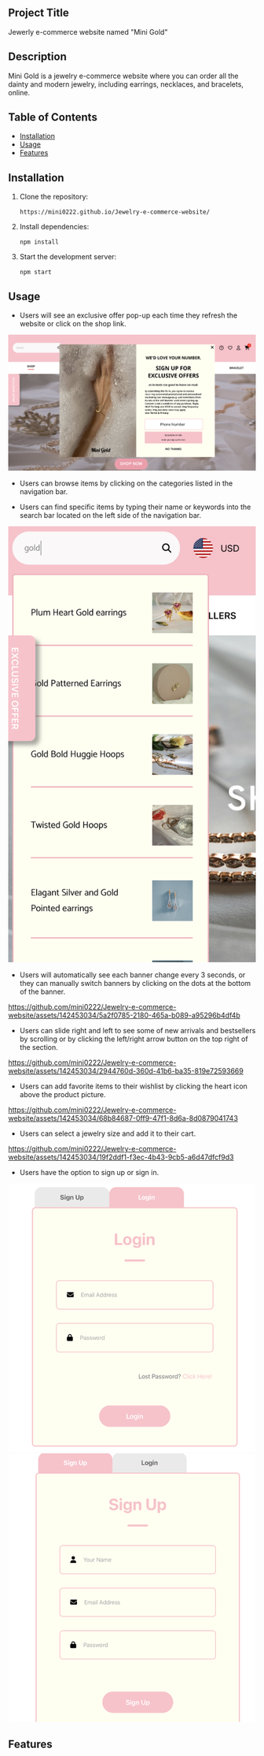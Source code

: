 ## Project Title
Jewerly e-commerce website named "Mini Gold"

## Description
Mini Gold is a jewelry e-commerce website where you can order all the dainty and modern jewelry, including earrings, necklaces, and bracelets, online.

## Table of Contents
- [Installation](#installation)
- [Usage](#usage)
- [Features](#Features)

## Installation
1. Clone the repository:
   ```
   https://mini0222.github.io/Jewelry-e-commerce-website/
   ```
   
2. Install dependencies:
   ```
   npm install
   ```
   
3. Start the development server:
   ```
   npm start
   ```

## Usage

- Users will see an exclusive offer pop-up each time they refresh the website or click on the shop link.

![Alt text](1.png)

- Users can browse items by clicking on the categories listed in the navigation bar.

- Users can find specific items by typing their name or keywords into the search bar located on the left side of the navigation bar.

![Alt text](3.png)
  
- Users will automatically see each banner change every 3 seconds, or they can manually switch banners by clicking on the dots at the bottom of the banner.

https://github.com/mini0222/Jewelry-e-commerce-website/assets/142453034/5a2f0785-2180-465a-b089-a95296b4df4b

- Users can slide right and left to see some of new arrivals and bestsellers by scrolling or by clicking the left/right arrow button on the top right of the section.

https://github.com/mini0222/Jewelry-e-commerce-website/assets/142453034/2944760d-360d-41b6-ba35-819e72593669

- Users can add favorite items to their wishlist by clicking the heart icon above the product picture.

https://github.com/mini0222/Jewelry-e-commerce-website/assets/142453034/68b84687-0ff9-47f1-8d6a-8d0879041743

- Users can select a jewelry size and add it to their cart.

https://github.com/mini0222/Jewelry-e-commerce-website/assets/142453034/19f2ddf1-f3ec-4b43-9cb5-a6d47dfcf9d3

- Users have the option to sign up or sign in.

![Alt text](8.png)
![Alt text](9.png)

  
## Features



